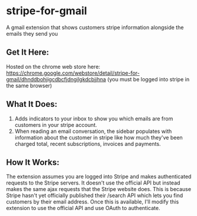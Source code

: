 # stripe-for-gmail
A gmail extension that shows customers stripe information alongside the emails they send you

Get It Here:
------------
Hosted on the chrome web store here: https://chrome.google.com/webstore/detail/stripe-for-gmail/dhnddbohjigcdbcfjdngilgkdcbjjhna (you must be logged into stripe in the same browser)

What It Does:
-------------
1. Adds indicators to your inbox to show you which emails are from customers in your stripe account.
2. When reading an email conversation, the sidebar populates with information about the customer in stripe like how much they've been charged total, recent subscriptions, invoices and payments.

How It Works:
-------------
The extension assumes you are logged into Stripe and makes authenticated requests to the Stripe servers. It doesn't use the official API but instead makes the same ajax requests that the Stripe website does. This is because Stripe hasn't yet officially published their /search API which lets you find customers by their email address. Once this is available, I'll modify this extension to use the official API and use OAuth to authenticate.
